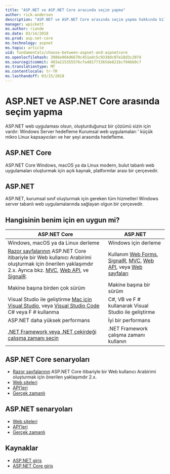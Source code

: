 ```yaml
---
title: "ASP.NET ve ASP.NET Core arasında seçim yapma"
author: rick-anderson
description: "ASP.NET ve ASP.NET Core arasında seçim yapma hakkında bilgi edinin."
manager: wpickett
ms.author: riande
ms.date: 03/14/2018
ms.prod: asp.net-core
ms.technology: aspnet
ms.topic: article
uid: fundamentals/choose-between-aspnet-and-aspnetcore
ms.openlocfilehash: 3986e904d6670c451edc5c9338dc07e18d3c207d
ms.sourcegitcommit: 493a215355576cfa481773365de021bcf04bb9c7
ms.translationtype: MT
ms.contentlocale: tr-TR
ms.lasthandoff: 03/15/2018
---
```

# <a name="choose-between-aspnet-and-aspnet-core"></a>ASP.NET ve ASP.NET Core arasında seçim yapma

ASP.NET web uygulaması olsun, oluşturduğunuz bir çözümü sizin için vardır: Windows Server hedefleme Kurumsal web uygulamaları ' küçük mikro Linux kapsayıcıları ve her şeyi arasında hedefleme.

## <a name="aspnet-core"></a>ASP.NET Core

ASP.NET Core Windows, macOS ya da Linux modern, bulut tabanlı web uygulamaları oluşturmak için açık kaynak, platformlar arası bir çerçevedir.

## <a name="aspnet"></a>ASP.NET

ASP.NET, kurumsal sınıf oluşturmak için gereken tüm hizmetleri Windows server tabanlı web uygulamalarında sağlayan olgun bir çerçevedir.

## <a name="which-one-is-right-for-me"></a>Hangisinin benim için en uygun mi?

| ASP.NET Core | ASP.NET |
|---|---|
|Windows, macOS ya da Linux derleme|Windows için derleme|
|[Razor sayfalarının](xref:mvc/razor-pages/index) ASP.NET Core itibariyle bir Web kullanıcı Arabirimi oluşturmak için önerilen yaklaşımdır 2.x. Ayrıca bkz. [MVC](xref:mvc/overview), [Web API](xref:tutorials/first-web-api), ve [SignalR](xref:signalr/introduction-signalr-core).|Kullanım [Web Forms](/aspnet/web-forms), [SignalR](/aspnet/signalr), [MVC](/aspnet/mvc), [Web API](/aspnet/web-api/), veya [Web sayfaları](/aspnet/web-pages)|
|Makine başına birden çok sürüm|Makine başına bir sürüm|
|Visual Studio ile geliştirme [Mac için Visual Studio](https://www.visualstudio.com/vs/visual-studio-mac/), veya [Visual Studio Code](https://code.visualstudio.com/) C# veya F # kullanma|C#, VB ve F # kullanarak Visual Studio ile geliştirme|
|ASP.NET daha yüksek performans|İyi bir performans|
|[.NET Framework veya .NET çekirdeği çalışma zamanı seçin](/dotnet/articles/standard/choosing-core-framework-server)|.NET Framework çalışma zamanı kullanın|

## <a name="aspnet-core-scenarios"></a>ASP.NET Core senaryoları

<!-- update link to Razor Pages mvc movie series when done -->
* [Razor sayfalarının](xref:mvc/razor-pages/index) ASP.NET Core itibariyle bir Web kullanıcı Arabirimi oluşturmak için önerilen yaklaşımdır 2.x.
* [Web siteleri](xref:tutorials/first-mvc-app/index)
* [API'leri](xref:tutorials/first-web-api)
* [Gerçek zamanlı](xref:signalr/index)

## <a name="aspnet-scenarios"></a>ASP.NET senaryoları

* [Web siteleri](/aspnet/mvc)
* [API'leri](/aspnet/web-api)
* [Gerçek zamanlı](/aspnet/signalr)

## <a name="resources"></a>Kaynaklar

* [ASP.NET giriş](/aspnet/overview)
* [ASP.NET Core giriş](xref:index)
